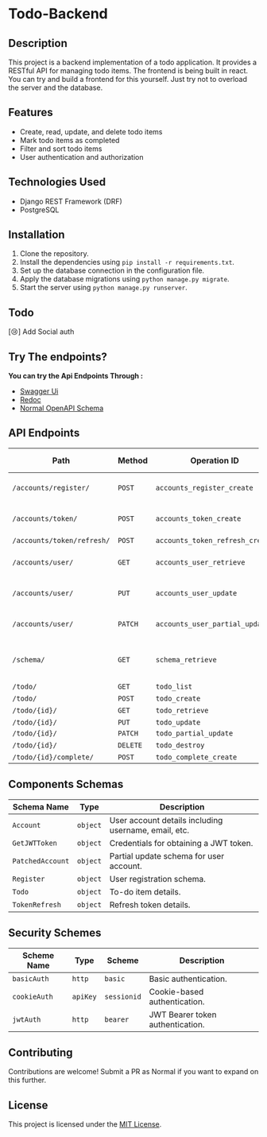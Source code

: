 # Todo-Backend

## Description

This project is a backend implementation of a todo application. It provides a RESTful API for managing todo items. The frontend is being built in react. You can try and build a frontend for this yourself. Just try not to overload the server and the database.

## Features

- Create, read, update, and delete todo items
- Mark todo items as completed
- Filter and sort todo items
- User authentication and authorization

## Technologies Used

- Django REST Framework (DRF)
- PostgreSQL

## Installation

1. Clone the repository.
2. Install the dependencies using `pip install -r requirements.txt`.
3. Set up the database connection in the configuration file.
4. Apply the database migrations using `python manage.py migrate`.
5. Start the server using `python manage.py runserver`.

## Todo

[😢] Add Social auth

## Try The endpoints?

**You can try the Api Endpoints Through :**

- [Swagger Ui](https://todo.gaurav.rocks/swagger-ui)
- [Redoc](https://todo.gaurav.rocks/redoc)
- [Normal OpenAPI Schema](https://todo.gaurav.rocks/schema)

## API Endpoints

| **Path**                   | **Method** | **Operation ID**                | **Request Body Schema** | **Security**                                      | **Response Codes** |
| -------------------------- | ---------- | ------------------------------- | ----------------------- | ------------------------------------------------- | ------------------ |
| `/accounts/register/`      | `POST`     | `accounts_register_create`      | `Register`              | `jwtAuth`, `cookieAuth`, `basicAuth`              | `201`              |
| `/accounts/token/`         | `POST`     | `accounts_token_create`         | `GetJWTToken`           | `jwtAuth`, `cookieAuth`, `basicAuth`              | `200`              |
| `/accounts/token/refresh/` | `POST`     | `accounts_token_refresh_create` | `TokenRefresh`          | None                                              | `200`              |
| `/accounts/user/`          | `GET`      | `accounts_user_retrieve`        | None                    | `jwtAuth`, `cookieAuth`, `basicAuth`              | `200`              |
| `/accounts/user/`          | `PUT`      | `accounts_user_update`          | `Account`               | `jwtAuth`, `cookieAuth`, `basicAuth`              | `200`              |
| `/accounts/user/`          | `PATCH`    | `accounts_user_partial_update`  | `PatchedAccount`        | `jwtAuth`, `cookieAuth`, `basicAuth`              | `200`              |
| `/schema/`                 | `GET`      | `schema_retrieve`               | None                    | `jwtAuth`, `cookieAuth`, `basicAuth`, `basicAuth` | `200`              |
| `/todo/`                   | `GET`      | `todo_list`                     | None                    | `jwtAuth`                                         | `200`              |
| `/todo/`                   | `POST`     | `todo_create`                   | `Todo`                  | `jwtAuth`                                         | `201`              |
| `/todo/{id}/`              | `GET`      | `todo_retrieve`                 | None                    | `jwtAuth`                                         | `200`              |
| `/todo/{id}/`              | `PUT`      | `todo_update`                   | `Todo`                  | `jwtAuth`                                         | `200`              |
| `/todo/{id}/`              | `PATCH`    | `todo_partial_update`           | `PatchedTodo`           | `jwtAuth`                                         | `200`              |
| `/todo/{id}/`              | `DELETE`   | `todo_destroy`                  | None                    | `jwtAuth`                                         | `204`              |
| `/todo/{id}/complete/`     | `POST`     | `todo_complete_create`          | `Todo`                  | `jwtAuth`                                         | `200`              |

## Components Schemas

| **Schema Name**  | **Type** | **Description**                                      |
| ---------------- | -------- | ---------------------------------------------------- |
| `Account`        | `object` | User account details including username, email, etc. |
| `GetJWTToken`    | `object` | Credentials for obtaining a JWT token.               |
| `PatchedAccount` | `object` | Partial update schema for user account.              |
| `Register`       | `object` | User registration schema.                            |
| `Todo`           | `object` | To-do item details.                                  |
| `TokenRefresh`   | `object` | Refresh token details.                               |

## Security Schemes

| **Scheme Name** | **Type** | **Scheme**  | **Description**                  |
| --------------- | -------- | ----------- | -------------------------------- |
| `basicAuth`     | `http`   | `basic`     | Basic authentication.            |
| `cookieAuth`    | `apiKey` | `sessionid` | Cookie-based authentication.     |
| `jwtAuth`       | `http`   | `bearer`    | JWT Bearer token authentication. |

## Contributing

Contributions are welcome! Submit a PR as Normal if you want to expand on this further.

## License

This project is licensed under the [MIT License](/LICENSE).
